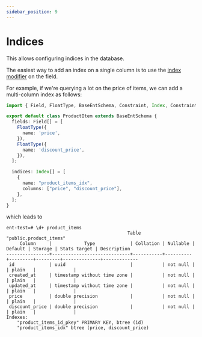```yaml
---
sidebar_position: 9
---
```


# Indices
This allows configuring indices in the database.

The easiest way to add an index on a single column is to use the [index modifier](http://localhost:3000/docs/ent-schema/fields#index) on the field.

For example, if we're querying a lot on the price of items, we can add a multi-column index as follows:

```ts title="src/schema/product_item.ts"
import { Field, FloatType, BaseEntSchema, Constraint, Index, ConstraintType } from "@lolopinto/ent";

export default class ProductItem extends BaseEntSchema {
  fields: Field[] = [
    FloatType({
      name: 'price',
    }),
    FloatType({
      name: 'discount_price',
    }),
  ];

  indices: Index[] = [
    {
      name: "product_items_idx",
      columns: ["price", "discount_price"],
    },
  ];
}
```

which leads to 

```db
ent-test=# \d+ product_items
                                             Table "public.product_items"
     Column     |            Type             | Collation | Nullable | Default | Storage | Stats target | Description 
----------------+-----------------------------+-----------+----------+---------+---------+--------------+-------------
 id             | uuid                        |           | not null |         | plain   |              | 
 created_at     | timestamp without time zone |           | not null |         | plain   |              | 
 updated_at     | timestamp without time zone |           | not null |         | plain   |              | 
 price          | double precision            |           | not null |         | plain   |              | 
 discount_price | double precision            |           | not null |         | plain   |              | 
Indexes:
    "product_items_id_pkey" PRIMARY KEY, btree (id)
    "product_items_idx" btree (price, discount_price)
```